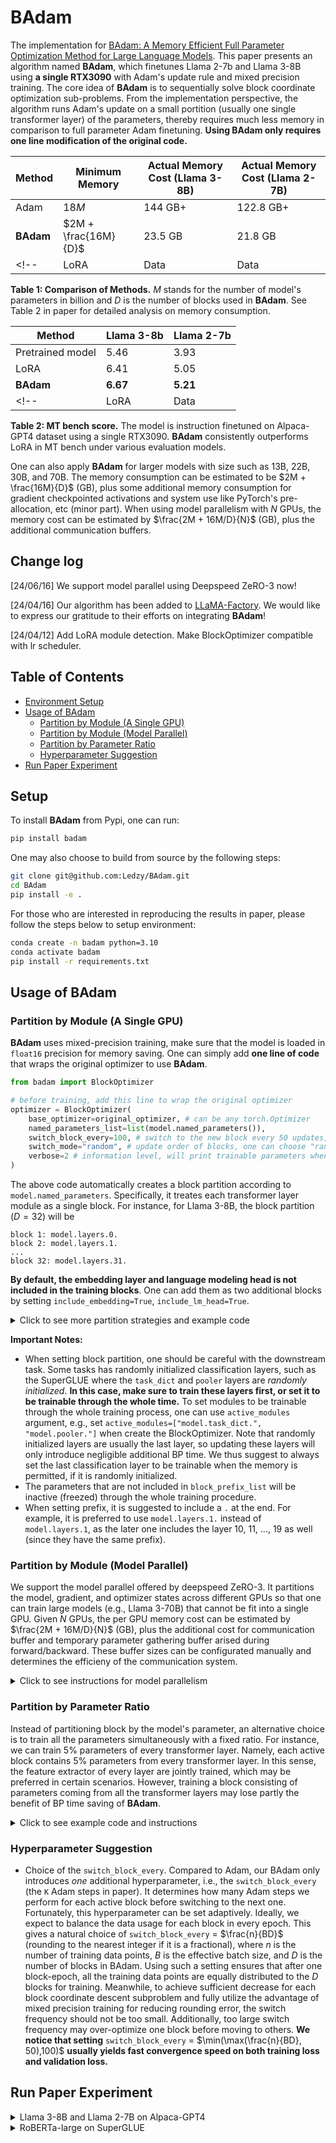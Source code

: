 # BAdam

The implementation for [BAdam: A Memory Efficient Full Parameter Optimization Method for Large Language Models](https://arxiv.org/abs/2404.02827). This paper presents an algorithm named **BAdam**, which finetunes Llama 2-7b and Llama 3-8B using **a single RTX3090** with Adam's update rule and mixed precision training. The core idea of **BAdam** is to sequentially solve block coordinate optimization sub-problems. From the implementation perspective, the algorithm runs Adam's update on a small portition (usually one single transformer layer) of the parameters, thereby requires much less memory in comparison to full parameter Adam finetuning. **Using BAdam only requires one line modification of the original code.**

| Method | Minimum Memory | Actual Memory Cost (Llama 3-8B) | Actual Memory Cost (Llama 2-7B) |
| -------- | -------- | -------- | -------- |
| Adam    | $18M$     | 144 GB+ | 122.8 GB+     |
| **BAdam**    | $2M + \frac{16M}{D}$   | 23.5 GB|  21.8 GB     |
<!-- | LoRA    | Data     | Data     | -->
**Table 1: Comparison of Methods.** $M$ stands for the number of model's parameters in billion and $D$ is the number of blocks used in **BAdam**. See Table 2 in paper for detailed analysis on memory consumption.

| Method | Llama 3-8b | Llama 2-7b |
| -------- | -------- | -------- | 
| Pretrained model | 5.46 | 3.93 |
| LoRA | 6.41   | 5.05 | 
|  **BAdam**  | **6.67** | **5.21** |
<!-- | LoRA    | Data     | Data     | -->
**Table 2: MT bench score.** The model is instruction finetuned on Alpaca-GPT4 dataset using a single RTX3090. **BAdam** consistently outperforms LoRA in MT bench under various evaluation models.

One can also apply **BAdam** for larger models with size such as 13B, 22B, 30B, and 70B. The memory consumption can be estimated to be $2M + \frac{16M}{D}$ (GB), plus some additional memory consumption for gradient checkpointed activations and system use like PyTorch's pre-allocation, etc (minor part). When using model parallelism with $N$ GPUs, the memory cost can be estimated by $\frac{2M + 16M/D}{N}$ (GB), plus the additional communication buffers.

## Change log
[24/06/16] We support model parallel using Deepspeed ZeRO-3 now!

[24/04/16] Our algorithm has been added to [LLaMA-Factory](https://github.com/hiyouga/LLaMA-Factory). We would like to express our gratitude to their efforts on integrating **BAdam**!

[24/04/12] Add LoRA module detection. Make BlockOptimizer compatible with lr scheduler.

## Table of Contents
- [Environment Setup](#setup)
- [Usage of BAdam](#usage-of-badam)
    - [Partition by Module (A Single GPU)](#partition-by-module-a-single-gpu)
    - [Partition by Module (Model Parallel)](#partition-by-module-model-parallel)
    - [Partition by Parameter Ratio](#partition-by-parameter-ratio)
    - [Hyperparameter Suggestion](#hyperparameter-suggestion)
- [Run Paper Experiment](#run-paper-experiment)

## Setup
To install **BAdam** from Pypi, one can run:
```bash
pip install badam
```

One may also choose to build from source by the following steps:
```bash
git clone git@github.com:Ledzy/BAdam.git
cd BAdam
pip install -e .
```

For those who are interested in reproducing the results in paper, please follow the steps below to setup environment:
```bash
conda create -n badam python=3.10
conda activate badam
pip install -r requirements.txt
```

## Usage of BAdam

### Partition by Module (A Single GPU)
**BAdam** uses mixed-precision training, make sure that the model is loaded in `float16` precision for memory saving. One can simply add **one line of code** that wraps the original optimizer to use **BAdam**.

```python
from badam import BlockOptimizer

# before training, add this line to wrap the original optimizer
optimizer = BlockOptimizer(
    base_optimizer=original_optimizer, # can be any torch.Optimizer
    named_parameters_list=list(model.named_parameters()), 
    switch_block_every=100, # switch to the new block every 50 updates, the $K$ Adam steps in paper. It can be set adaptively by $K = n/(BD)$, where $n$ is the number of training data points, $B$ is the batch size, and $D$ is the number of blocks in BAdam; see "Hyperparameter Suggestion" section for a detailed explaination about setting this hyperparameter. 
    switch_mode="random", # update order of blocks, one can choose "random" (random reshuffling update order), "ascending" (update from input layer to output layer), or "descending" (update from output layer to input layer). The default is "random".
    verbose=2 # information level, will print trainable parameters when setting to 2
)
```
The above code automatically creates a block partition according to `model.named_parameters`. Specifically, it treates each transformer layer module as a single block. For instance, for Llama 3-8B, the block partition ($D = 32$) will be
```
block 1: model.layers.0.
block 2: model.layers.1.
...
block 32: model.layers.31.
```
**By default, the embedding layer and language modeling head is not included in the training blocks**. One can add them as two additional blocks by setting `include_embedding=True`, `include_lm_head=True`. 

<details><summary>Click to see more partition strategies and example code</summary>

One can also specify their own block list for the block optimizer. This can be achieved by adjusting the `block_prefix_list` argument. For instance, the following code snippets creat block partitions by self_attn and mlp modules (i.e., D = 32 * 2 = 64 for Llama 3-8B), and matrix modules (i.e., D = 32 * 7=224 for Llama 3-8B), respectively, which helps further reduce the memory cost:

```python
# block partition by self_attn and mlp modules
block_prefix_list = []
for i in range(32):
    layer_prefix = [
        [f"model.layers.{i}.self_attn."],
        [f"model.layers.{i}.mlp."],
    ]
    block_prefix_list.extend(layer_prefix)

optimizer = BlockOptimizer(
    base_optimizer=original_optimizer,
    named_parameters_list=list(model.named_parameters_list), 
    switch_block_every=100,
    switch_mode="random",
    verbose=2,
    block_prefix_list=block_prefix_list # set the block list
)
```

```python
#block partition by matrix modules
block_prefix_list = []
for i in range(32):
    layer_prefix = [
        [f"model.layers.{i}.self_attn.q_proj."],
        [f"model.layers.{i}.self_attn.k_proj."],
        [f"model.layers.{i}.self_attn.v_proj."],
        [f"model.layers.{i}.self_attn.o_proj."],
        [f"model.layers.{i}.mlp.gate_proj."],
        [f"model.layers.{i}.mlp.up_proj."],
        [f"model.layers.{i}.mlp.down_proj."],
    ]
    block_prefix_list.extend(layer_prefix)

optimizer = BlockOptimizer(
    base_optimizer=original_optimizer,
    named_parameters_list=list(model.named_parameters_list), 
    switch_block_every=100,
    switch_mode="random",
    verbose=2,
    block_prefix_list=block_prefix_list # set the block list
)
```
We have tested that block partition by self_attn and mlp modules achieves a MT-bench score 6.65 for finetuning Llama 3-8B. This score matches that (6.67) achieved by block partition by transformer layer modules, while further reduces the memory cost. 

</details>

**Important Notes:**
* When setting block partition, one should be careful with the downstream task. Some tasks has randomly initialized classification layers, such as the SuperGLUE where the `task_dict` and `pooler` layers are _randomly initialized_. **In this case, make sure to train these layers first, or set it to be trainable through the whole time.** To set modules to be trainable through the whole training process, one can use `active_modules` argument, e.g., set `active_modules=["model.task_dict.", "model.pooler."]` when create the BlockOptimizer. Note that randomly initialized layers are usually the last layer, so updating these layers will only introduce negligible additional BP time. We thus suggest to always set the last classification layer to be trainable when the memory is permitted, if it is randomly initialized.
* The parameters that are not included in `block_prefix_list` will be inactive (freezed) through the whole training procedure.
* When setting prefix, it is suggested to include a `.` at the end. For example, it is preferred to use `model.layers.1.` instead of `model.layers.1`, as the later one includes the layer 10, 11, ..., 19 as well (since they have the same prefix).

### Partition by Module (Model Parallel)
We support the model parallel offered by deepspeed ZeRO-3. It partitions the model, gradient, and optimizer states across different GPUs so that one can train large models (e.g., Llama 3-70B) that cannot be fit into a single GPU.  Given $N$ GPUs, the per GPU memory cost can be estimated by $\frac{2M + 16M/D}{N}$ (GB), plus the additional cost for communication buffer and temporary parameter gathering buffer arised during forward/backward. These buffer sizes can be configurated manually and determines the efficieny of the communication system.

<details><summary>Click to see instructions for model parallelism</summary>

To use ZeRO-3, one needs to set `ds_zero3_enabled=True` when initializing the BlockOptimizer. Then, set `block_optimizer.ds_optimizer = ds_optimizer` after calling `deepspeed.initialize`. 

```python
from badam import BlockOptimizer

optimizer = BlockOptimizer(
    ...,
    ds_zero3_enabled=True # set it to True
)

model, ds_optimizer = deepspeed.initialize(model=model, optimizer=optimizer, ...)

# create the reference to the ds_optimizer, for the purpose of setup ZeRO-3's environment
optimizer.ds_optimizer = ds_optimizer
```

When using huggingface Trainer to control the workflow, accessing ds_optimizer is not direct. One can add the BAdamZeRO3Callback to create the reference to ds_optimizer:

```python
from badam.utils import BAdamZeRO3Callback

callbacks = original_callbacks.append(BAdamZeRO3Callback) # add the callback
trainer = YourTrainerClass(
    ...,
    callbacks=callbacks
)
```
The model parallelism results in noticable overhead due to the communication cost. In particular, we empirically observe about 3 times overhead when training Llama 3-8B with 4 RTX3090 GPUs (without NVLink) using ZeRO-3, in comparison to using a single GPU, under the same `per_device_batch_size`. Fortunately, one may use a larger `per_device_batch_size` to accelerate the training speed as ZeRO-3 greatly reduces the per GPU memory cost.

Make sure to use `accelerate config` to configurate the distributed training and then use proper command to launch your script in a distributed way, such as `accelerate launch` and `deepspeed`.

</details>



### Partition by Parameter Ratio
Instead of partitioning block by the model's parameter, an alternative choice is to train all the parameters simultaneously with a fixed ratio. For instance, we can train 5% parameters of every transformer layer. Namely, each active block contains 5% parameters from every transformer layer. In this sense, the feature extractor of every layer are jointly trained, which may be preferred in certain scenarios. However, training a block consisting of parameters coming from all the transformer layers may lose partly the benefit of BP time saving of **BAdam**.


<details><summary>Click to see example code and instructions</summary>

```python
from badam import BlockOptimizerRatio

optimizer = BlockOptimizerRatio(
    param_groups=param_groups, # param_group of torch.Optimizer, the same as the original optimizer
    named_parameters_list=list(self.model.named_parameters()),
    switch_every=100, # switch to the new block every 100 updates
    update_ratio=0.1, # ratio of trainable weight for each parameter
    mask_mode = "adjacent", # choices: ["adjacent", "scatter"], see Note below for more explanation
    lr=1e-6,
    betas=(0.9, 0.999), # betas for Adam update
    eps=1e-8, # eps of Adam update
)
```
Currently, the `BlockOptimizerRatio` only supports the `Adam` update. The repository is still under active development.

**Notes:**
* The `mask_mode` indicates how should the trainable parameter distribute across a parameter. `mask_mode=adjacent` indicates that the trainable parameters are adjacent to each other, while `mask_mode=scatter` indicates that trainable parameters are randomly choosed from the weight. For instance, considering optimizing a $10 \times 10$ matrix with `update_ratio=0.1`, setting `mask_mode=adjacent` will let parameters of the same row be the same block, and `mask_mode=scatter` means randomly choose 10 trainable parameters from the matrix.
* By default, `BlockOptimizerRatio` does not update embedding layer, since in principle the embedding vectors of the tokens that are included in the training samples should be updated, while randomly freeze embedding parameters makes the update imbalanced. One can set `include_embedding=True` to include it for experimental purpose.
* For `BlockOptimizerRatio`, we notice that setting `mask_mode = "adjacent"` usually performs the best; we leave the study of `mask_mode` as a future work. The convergence speed is highly positively related to the `update_ratio`, so we suggest to choose it as high as possible when the memory is permitted. 
* The gradient and optimizer states are stored in sparse tensor format. The update rule is exactly the same as the  `BlockOptimizer`: run Adam update on current active block for `switch_every` steps, and then switch to next block.
* Currently, the operation of sparsifing the gradient causes noticable overhead, which inevitably slow down the training. We leave the acceleration as a future work.
</details>

### Hyperparameter Suggestion
* Choice of the `switch_block_every`. Compared to Adam, our BAdam only introduces _one_ additional hyperparameter, i.e., the `switch_block_every` (the `K` Adam steps in paper). It determines how many Adam steps we perform for each active block before switching to the next one. Fortunately, this hyperparameter can be set adaptively. Ideally, we expect to balance the data usage for each block in every epoch. This gives a natural choice of `switch_block_every` = $\frac{n}{BD}$ (rounding to the nearest integer if it is a fractional), where $n$ is the number of training data points, $B$ is the effective batch size, and $D$ is the number of blocks in BAdam. Using such a setting ensures that after one block-epoch, all the training data points are equally distributed to the $D$ blocks for training. Meanwhile, to achieve sufficient decrease for each block coordinate descent subproblem and fully utilize the advantage of mixed precision training for reducing rounding error, the switch frequency should not be too small. Additionally, too large switch frequency may over-optimize one block before moving to others. **We notice that setting** `switch_block_every`  = $\min(\max(\frac{n}{BD}, 50),100)$ **usually yields fast convergence speed on both training loss and validation loss.**


## Run Paper Experiment

<details><summary>Llama 3-8B and Llama 2-7B on Alpaca-GPT4</summary>

Our implementation of finetuning Llama 3 and Llama 2 is based on [Llama Factory](https://github.com/hiyouga/LLaMA-Factory). This repository mainly serves as the purpose for reproducing our paper's results. For better support on advanced algorithmic features, we suggest to use the latest version of Llama Factory. 

For the experiment of finetuning Llama-2 7b on [Alpaca-GPT4](https://arxiv.org/abs/2304.03277) dataset, change the working directory to `llama`:
```bash
cd llama-alpaca
```
Here is a sample command for running the code:
```bash
CUDA_VISIBLE_DEVICES=0 python src/train_bash.py \
    --stage sft \
    --model_name_or_path meta-llama/Llama-2-7b \
    --do_train \
    --dataset alpaca_gpt4_en \
    --template default \
    --finetuning_type block \
    --output_dir ./outputs/llama2-7b \
    --overwrite_cache \
    --per_device_train_batch_size 2 \
    --per_device_eval_batch_size 2 \
    --gradient_accumulation_steps 8 \
    --lr_scheduler_type cosine \
    --logging_steps 1 \
    --save_steps 1000 \
    --val_size 500 \
    --eval_steps 20 \
    --evaluation_strategy steps \
    --learning_rate 1e-6 \
    --num_train_epochs 3 \
    --overwrite_output_dir \
    --plot_loss \
    --switch_block_every 100 \
    --switch_mode random
```
To finetune Llama 3-8B, one can set `--model_name_or_path meta-llama/Meta-Llama-3-8B`. We use learning rate `1e-6` for Llama 3-8B and learning rate 1e-5 for Llama 2-7B, respectively. It is important to note that the favorable learning rate may vary for different models and datasets. 

**Notes on arguments:**
* `--stage`: Currently we only implement the `sft`.
* `--finetuning_type`: Options: (block, full, lora, sparse)
* `--switch_mode`: How to order the block update. Options: (random, ascending, descending).
* `--switch_block_every`: Switch block frequency; see "Hyperparameter Suggestion" for how to set this hyperparamter.
* The above sample command is different from the hyperparameters settings in paper, while this version is more efficient. We will update our paper later. 
</details>

<details><summary>RoBERTa-large on SuperGLUE</summary>

Our implementation for finetuning RoBERTa-large on [superGLUE](https://arxiv.org/abs/1905.00537) is based on [jiant](https://github.com/nyu-mll/jiant). To run the code, go to directory `roberta-superglue` first:
```bash
cd roberta-superglue
```
Before training the model, download the dataset using the following bash script. Adjust the script to download the required dataset.
```bash
EXP_DIR=./content/exp

python jiant/scripts/download_data/runscript.py \
    download \
    --tasks copa \
    --output_path ${EXP_DIR}/tasks
```
The finetuning command has the following form:
```bash
CUDA_VISIBLE_DEVICES=0 python badam_ft.py \
    --task_name boolq \
    --num_train_epochs 32 \
    --eval_every_steps 100 \
    --use_block_optim \
    --switch_every 100 \
    --switch_mode ascending \
    --train_batch_size 16 \
    --train_last_layer \
    --hf_pretrained_model_name FacebookAI/roberta-large
```

**Notes on arguments:**
* `--task_name`: Options: boolq, wic, wsc, rte, multirc, copa
* `--use_block_optim`: Whether to use BlockOptimizer or not. Remove this argument leads to full parameter Adam update. Change to `--use_sparse_optim`: to use BlockOptimizerRatio.
* `--train_last_layer`: Whether to train the last layer through the finetuning. For the superGLUE task, the last layer is randomly initialized and thereby needs to be trained first or being trainable through the whole training.
</details>
